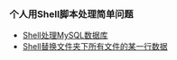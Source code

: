 ### 个人用Shell脚本处理简单问题
- [Shell处理MySQL数据库](https://github.com/Panlf/shell-tool/blob/master/operate_db.sh)
- [Shell替换文件夹下所有文件的某一行数据](https://github.com/Panlf/shell-tool/blob/master/operate_file.sh)